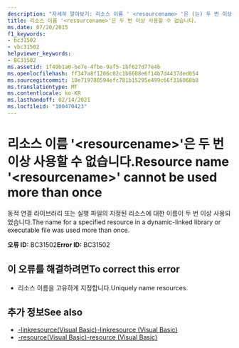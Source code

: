 ```yaml
---
description: "자세히 알아보기: 리소스 이름 ' <resourcename> '은 (는) 두 번 이상 사용할 수 없습니다."
title: 리소스 이름 '<resourcename>'은 두 번 이상 사용할 수 없습니다.
ms.date: 07/20/2015
f1_keywords:
- bc31502
- vbc31502
helpviewer_keywords:
- BC31502
ms.assetid: 1f49b1a0-be7e-4fbe-9af5-1bf627d77e4b
ms.openlocfilehash: ff347a8f1206c02c1b6608e6f14b7d4437ded054
ms.sourcegitcommit: 10e719780594efc781b15295e499c66f316068b8
ms.translationtype: MT
ms.contentlocale: ko-KR
ms.lasthandoff: 02/14/2021
ms.locfileid: "100470423"
---
```

# <a name="resource-name-resourcename-cannot-be-used-more-than-once"></a><span data-ttu-id="fe0a9-103">리소스 이름 '\<resourcename>'은 두 번 이상 사용할 수 없습니다.</span><span class="sxs-lookup"><span data-stu-id="fe0a9-103">Resource name '\<resourcename>' cannot be used more than once</span></span>

<span data-ttu-id="fe0a9-104">동적 연결 라이브러리 또는 실행 파일의 지정된 리소스에 대한 이름이 두 번 이상 사용되었습니다.</span><span class="sxs-lookup"><span data-stu-id="fe0a9-104">The name for a specified resource in a dynamic-linked library or executable file was used more than once.</span></span>  
  
 <span data-ttu-id="fe0a9-105">**오류 ID:** BC31502</span><span class="sxs-lookup"><span data-stu-id="fe0a9-105">**Error ID:** BC31502</span></span>  
  
## <a name="to-correct-this-error"></a><span data-ttu-id="fe0a9-106">이 오류를 해결하려면</span><span class="sxs-lookup"><span data-stu-id="fe0a9-106">To correct this error</span></span>  
  
- <span data-ttu-id="fe0a9-107">리소스 이름을 고유하게 지정합니다.</span><span class="sxs-lookup"><span data-stu-id="fe0a9-107">Uniquely name resources.</span></span>  
  
## <a name="see-also"></a><span data-ttu-id="fe0a9-108">추가 정보</span><span class="sxs-lookup"><span data-stu-id="fe0a9-108">See also</span></span>

- [<span data-ttu-id="fe0a9-109">-linkresource(Visual Basic)</span><span class="sxs-lookup"><span data-stu-id="fe0a9-109">-linkresource (Visual Basic)</span></span>](../reference/command-line-compiler/linkresource.md)
- [<span data-ttu-id="fe0a9-110">-resource(Visual Basic)</span><span class="sxs-lookup"><span data-stu-id="fe0a9-110">-resource (Visual Basic)</span></span>](../reference/command-line-compiler/resource.md)

